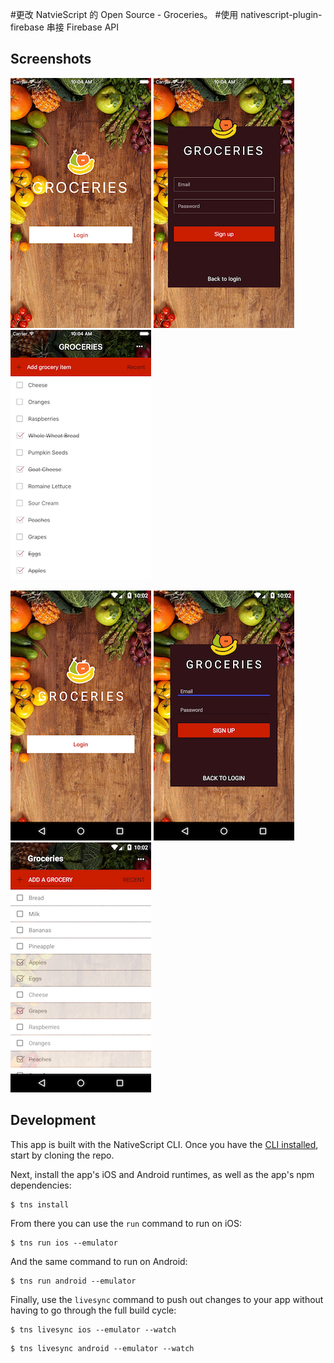 #更改 NatvieScript 的 Open Source - Groceries。
#使用 nativescript-plugin-firebase 串接 Firebase API


<h2 id="screenshots">Screenshots</h2>

![](assets/screenshots/ios-1.png)
![](assets/screenshots/ios-2.png)
![](assets/screenshots/ios-3.png)

![](assets/screenshots/android-1.png)
![](assets/screenshots/android-2.png)
![](assets/screenshots/android-3.png)

<h2 id="development">Development</h2>

This app is built with the NativeScript CLI. Once you have the [CLI installed](http://docs.nativescript.org/angular/tutorial/ng-chapter-1#11-install-nativescript-and-configure-your-environment), start by cloning the repo.

Next, install the app's iOS and Android runtimes, as well as the app's npm dependencies:

```
$ tns install
```

From there you can use the `run` command to run on iOS:

```
$ tns run ios --emulator
```

And the same command to run on Android:

```
$ tns run android --emulator
```

Finally, use the `livesync` command to push out changes to your app without having to go through the full build cycle:

```
$ tns livesync ios --emulator --watch
```
```
$ tns livesync android --emulator --watch
```


